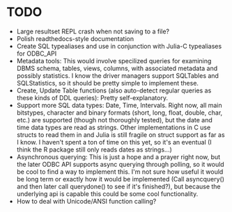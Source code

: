 TODO
=====
* Large resultset REPL crash when not saving to a file?
* Polish readthedocs-style documentation
* Create SQL typealiases and use in conjunction with Julia-C typealiases for ODBC_API
* Metadata tools: This would involve specilized queries for examining DBMS schema, tables, views, columns, with 
associated metadata and possibly statistics. I know the driver managers support SQLTables and SQLStatistics, so it 
should be pretty simple to implement these.
* Create, Update Table functions (also auto-detect regular queries as these kinds of DDL queries): Pretty self-explanatory.
* Support more SQL data types: Date, Time, Intervals. Right now, all main bitstypes, character and binary formats
 (short, long, float, double, char, etc.) are supported (though not thoroughly tested), but the date and time data types are read as strings. Other
implementations in C use structs to read them in and Julia is still fragile on struct support as far as I know. I haven't 
spent a ton of time on this yet, so it's an eventual (I think the R package still only reads dates as strings...)
* Asynchronous querying: This is just a hope and a prayer right now, but the later ODBC API supports async querying through
polling, so it would be cool to find a way to implement this. I'm not sure how useful it would be long term or exactly how
it would be implemented (Call asyncquery() and then later call querydone() to see if it's finished?), but because the underlying
api is capable this could be some cool functionality.
* How to deal with Unicode/ANSI function calling?
